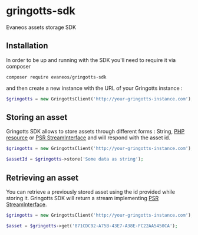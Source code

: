 # gringotts-sdk
Evaneos assets storage SDK

## Installation 

In order to be up and running with the SDK you'll need to require it via composer

`composer require evaneos/gringotts-sdk`

and then create a new instance with the URL of your Gringotts instance :

```php
$gringotts = new GringottsClient('http://your-gringotts-instance.com');
```

## Storing an asset

Gringotts SDK allows to store assets through different forms : String, [PHP resource](http://php.net/manual/en/language.types.resource.php) or [PSR StreamInterface](http://www.php-fig.org/psr/psr-7/#3-4-psr-http-message-streaminterface) and will respond with the asset id.

```php
$gringotts = new GringottsClient('http://your-gringotts-instance.com');

$assetId = $gringotts->store('Some data as string');

```

## Retrieving an asset

You can retrieve a previously stored asset using the id provided while storing it. Gringotts SDK will return a stream implementing [PSR StreamInterface](http://www.php-fig.org/psr/psr-7/#3-4-psr-http-message-streaminterface).

```php
$gringotts = new GringottsClient('http://your-gringotts-instance.com');

$asset = $gringotts->get('871CDC92-A75B-43E7-A38E-FC22AA5450CA');
```


